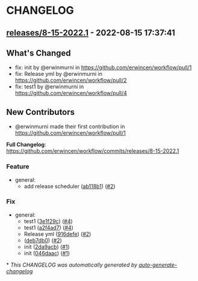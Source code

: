 # CHANGELOG

## [releases/8-15-2022.1](https://github.com/erwincen/workflow/releases/tag/releases/8-15-2022.1) - 2022-08-15 17:37:41

## What's Changed
* fix: init by @erwinmurni in https://github.com/erwincen/workflow/pull/1
* fix: Release yml by @erwinmurni in https://github.com/erwincen/workflow/pull/2
* fix: test1 by @erwinmurni in https://github.com/erwincen/workflow/pull/4

## New Contributors
* @erwinmurni made their first contribution in https://github.com/erwincen/workflow/pull/1

**Full Changelog**: https://github.com/erwincen/workflow/commits/releases/8-15-2022.1

### Feature

- general:
  - add release scheduler ([ab118b1](https://github.com/erwincen/workflow/commit/ab118b14be9be526967377609f6d3a29bb6bc1d3)) ([#2](https://github.com/erwincen/workflow/pull/2))

### Fix

- general:
  - test1 ([3e1f29c](https://github.com/erwincen/workflow/commit/3e1f29c4b936480b07a3140ed9c02168d60cc021)) ([#4](https://github.com/erwincen/workflow/pull/4))
  - test1 ([a2f4ad7](https://github.com/erwincen/workflow/commit/a2f4ad739301eb889e87d7f8dc5de73a21d0af37)) ([#4](https://github.com/erwincen/workflow/pull/4))
  - Release yml ([916defe](https://github.com/erwincen/workflow/commit/916defeb6c63a4a995375c62b25c1fd0c72a6939)) ([#2](https://github.com/erwincen/workflow/pull/2))
  -  ([deb7db0](https://github.com/erwincen/workflow/commit/deb7db08cf94d4aa33ff5ebe978838b75dfede93)) ([#2](https://github.com/erwincen/workflow/pull/2))
  - init ([2da9acb](https://github.com/erwincen/workflow/commit/2da9acb660692e013905384ecfccc4c360c46133)) ([#1](https://github.com/erwincen/workflow/pull/1))
  - init ([046daac](https://github.com/erwincen/workflow/commit/046daac304eb2e6c8da6fee88ccd151a570912f3)) ([#1](https://github.com/erwincen/workflow/pull/1))

\* *This CHANGELOG was automatically generated by [auto-generate-changelog](https://github.com/BobAnkh/auto-generate-changelog)*
